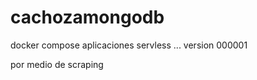 # cachozamongodb
docker compose aplicaciones servless ...                      version 000001 





por medio de scraping 
